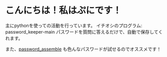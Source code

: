 # こんにちは！私はぷにです！ #
主にpythonを使っての活動を行っています。
イチオシのプログラム:
password_keeper-main
パスワードを質問に答えるだけで、自動で保存してくれます。

また、<a href="github.com/pnychan/password_assemble">password_assemble</a>
も色んなパスワードが試せるのでオススメです！
